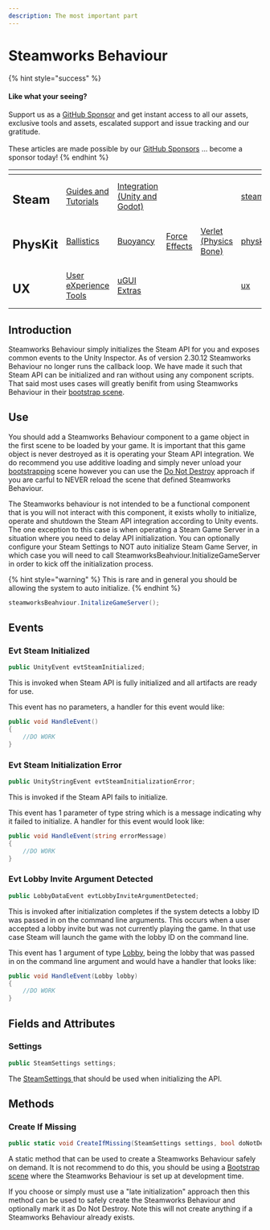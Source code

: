 ```yaml
---
description: The most important part
---
```


# Steamworks Behaviour

{% hint style="success" %}
#### Like what your seeing?

Support us as a [GitHub Sponsor](../../../../become-a-sponsor/) and get instant access to all our assets, exclusive tools and assets, escalated support and issue tracking and our gratitude.\
\
These articles are made possible by our [GitHub Sponsors](../../../../become-a-sponsor/) ... become a sponsor today!
{% endhint %}

<table data-view="cards"><thead><tr><th></th><th></th><th></th><th></th><th></th><th data-hidden data-card-target data-type="content-ref"></th><th data-hidden data-card-cover data-type="files"></th></tr></thead><tbody><tr><td><h2>Steam</h2></td><td><a href="../../../../company/steam/">Guides and Tutorials</a></td><td><a href="../../">Integration (Unity and Godot)</a></td><td></td><td></td><td><a href="../../../../company/steam/">steam</a></td><td><a href="../../../../.gitbook/assets/Steamworks Card.png">Steamworks Card.png</a></td></tr><tr><td><h2>PhysKit</h2></td><td><a href="../../../physkit/learning/sample-scenes/fantasy-style-ballistic-simulation.md">Ballistics</a></td><td><a href="../../../physkit/learning/sample-scenes/1-buoyancy-example.md">Buoyancy</a></td><td><a href="../../../physkit/learning/sample-scenes/1-force-effect-fields.md">Force Effects</a></td><td><a href="../../../physkit/learning/sample-scenes/2-verlet-spring-skinned-mesh.md">Verlet (Physics Bone)</a></td><td><a href="../../../physkit/">physkit</a></td><td><a href="../../../../.gitbook/assets/PhysKit Card.png">PhysKit Card.png</a></td></tr><tr><td><h2>UX</h2></td><td><a href="../../../ux/learning/core-concepts/">User eXperience Tools</a></td><td><a href="../../../ux/learning/ugui-extras/">uGUI Extras</a></td><td></td><td></td><td><a href="../../../ux/">ux</a></td><td><a href="../../../../.gitbook/assets/Splash Screen (1).png">Splash Screen (1).png</a></td></tr></tbody></table>

## &#x20;Introduction

Steamworks Behaviour simply initializes the Steam API for you and exposes common events to the Unity Inspector. As of version 2.30.12 Steamworks Behaviour no longer runs the callback loop. We have made it such that Steam API can be initialized and ran without using any component scripts. That said most uses cases will greatly benifit from using Steamworks Behaviour in their [bootstrap scene](../../../../company/design/bootstrap-scene.md).

## Use

You should add a Steamworks Behaviour component to a game object in the first scene to be loaded by your game. It is important that this game object is never destroyed as it is operating your Steam API integration. We do recommend you use additive loading and simply never unload your [bootstrapping](../../../../company/design/bootstrap-scene.md) scene however you can use the [Do Not Destroy](../../../../company/design/bootstrap-scene.md) approach if you are carful to NEVER reload the scene that defined Steamworks Behaviour.

The Steamworks behaviour is not intended to be a functional component that is you will not interact with this component, it exists wholly to initialize, operate and shutdown the Steam API integration according to Unity events. The one exception to this case is when operating a Steam Game Server in a situation where you need to delay API initialization. You can optionally configure your Steam Settings to NOT auto initialize Steam Game Server, in which case you will need to call SteamworksBeahviour.InitializeGameServer in order to kick off the initialization process.

{% hint style="warning" %}
This is rare and in general you should be allowing the system to auto initialize.
{% endhint %}

```csharp
steamworksBeahviour.InitalizeGameServer();
```

## Events

### Evt Steam Initialized

```csharp
public UnityEvent evtSteamInitialized;
```

This is invoked when Steam API is fully initialized and all artifacts are ready for use.

This event has no parameters, a handler for this event would like:

```csharp
public void HandleEvent()
{
    //DO WORK
}
```

### Evt Steam Initialization Error

```csharp
public UnityStringEvent evtSteamInitializationError;
```

This is invoked if the Steam API fails to initialize.

This event has 1 parameter of type string which is a message indicating why it failed to initialize. A handler for this event would look like:

```csharp
public void HandleEvent(string errorMessage)
{
    //DO WORK
}
```

### Evt Lobby Invite Argument Detected

```csharp
public LobbyDataEvent evtLobbyInviteArgumentDetected;
```

This is invoked after initialization completes if the system detects a lobby ID was passed in on the command line arguments. This occurs when a user accepted a lobby invite but was not currently playing the game. In that use case Steam will launch the game with the lobby ID on the command line.&#x20;

This event has 1 argument of type [Lobby](../../data-layer/lobby-data.md), being the lobby that was passed in on the command line argument and would have a handler that looks like:

```csharp
public void HandleEvent(Lobby lobby)
{
    //DO WORK
}
```

## Fields and Attributes

### Settings

```csharp
public SteamSettings settings;
```

The [SteamSettings ](../scriptable-objects/steam-settings/)that should be used when initializing the API.

## Methods

### Create If Missing

```csharp
public static void CreateIfMissing(SteamSettings settings, bool doNotDestroy = false)
```

A static method that can be used to create a Steamworks Behaviour safely on demand. It is not recommend to do this, you should be using a [Bootstrap scene](../../../../company/design/bootstrap-scene.md) where the Steamworks Behaviour is set up at development time.&#x20;

If you choose or simply must use a "late initialization" approach then this method can be used to safely create the Steamworks Behaviour and optionally mark it as Do Not Destroy. Note this will not create anything if a Steamworks Behaviour already exists.
